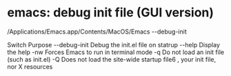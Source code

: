 # emacs: debug init file (GUI version)

/Applications/Emacs.app/Contents/MacOS/Emacs --debug-init

Switch           Purpose
--debug-init     Debug the init.el file on statrup
--help           Display the help
-nw              Forces Emacs to run in terminal mode 
-q               Do not load an init file (such as init.el)
-Q               Does not load the site-wide startup file6 , your init file, nor X resources

